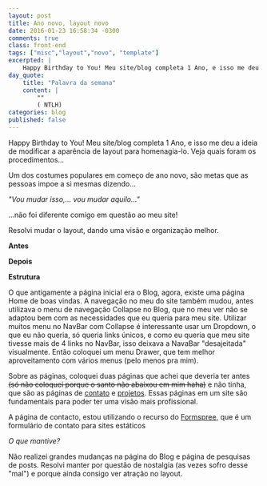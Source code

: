 ```yaml
---
layout: post
title: Ano novo, layout novo
date: 2016-01-23 16:58:34 -0300
comments: true
class: front-end
tags: ["misc","layout","novo", "template"]
excerpted: |
    Happy Birthday to You! Meu site/blog completa 1 Ano, e isso me deu a ideia de modificar a aparência de layout para homenagia-lo. Veja quais foram os procedimentos...
day_quote:
    title: "Palavra da semana"
    content: |
        ""   
        ( NTLH)
categories: blog
published: false
---
```


Happy Birthday to You! Meu site/blog completa 1 Ano, e isso me deu a ideia de modificar a aparência de layout para homenagia-lo. Veja quais foram os procedimentos...

Um dos costumes populares em começo de ano novo, são metas que as pessoas impoe a si mesmas dizendo...

*"Vou mudar isso,... vou mudar aquilo..."*

...não foi diferente comigo em questão ao meu site!

Resolvi mudar o layout, dando uma visão e organização melhor.

**Antes**

**Depois**

**Estrutura**

O que antigamente a página inicial era o Blog, agora, existe uma página Home de boas vindas.
A navegação no meu do site também mudou, antes utilizava o menu de navegação Collapse  no Blog, que no meu ver não se adaptou bem com as necessidades que eu queria para meu site. Utilizar muitos menu no NavBar com Collapse é interessante usar um Dropdown, o que eu não queria, só queria links únicos, e como eu queria que meu site tivesse mais de 4 links no NavBar, isso deixava a NavaBar "desajeitada" visualmente. Então coloquei um menu Drawer, que tem melhor aproveitamento com vários menus (pelo menos pra mim).

Sobre as páginas, coloquei duas páginas que achei que deveria ter antes <strike>(só não coloquei porque o santo não abaixou em mim haha)</strike> e não tinha, que são as páginas de [contato](http://williamcanin.com/contact/) e [projetos](http://williamcanin.com/projects/). Essas páginas em um site são fundamentais para poder ter uma visão mais profissional.

A página de contacto, estou utilizando o recurso do [Formspree](https://formspree.io), que é um formulário de contato para sites estáticos

*O que mantive?*

Não realizei grandes mudanças na página do Blog e página de pesquisas de posts. Resolvi manter por questão de nostalgia (as vezes sofro desse "mal") e porque ainda consigo ver atração no layout.